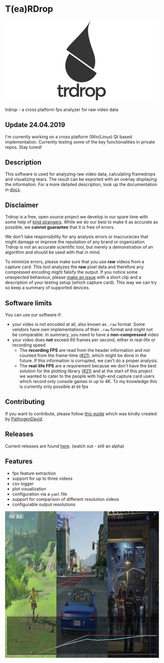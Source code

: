 # T(ea)RDrop 
<img src="images/trdrop_logo_text_wide.png" alt="Teardrop logo">

trdrop - a cross platform fps analyzer for raw video data 

## Update 24.04.2019

I'm currently working on a cross platform (Win/Linux) Qt based implementation. Currently testing some of the key functionalities in private repos. Stay tuned!

## Description

This software is used for analyzing raw video data, calculating framedrops and visualizing tears.
The result can be exported with an overlay displaying the information. For a more detailed description, look up the documentation in [docs](docs/documentation.pdf).

## Disclaimer

Trdrop is a free, open source project we develop in our spare time with some help of [kind strangers](https://github.com/cirquit/trdrop/graphs/contributors). While we do our best to make it as accurate as possible, we **cannot guarantee** that it is free of errors.

We don't take responsibility for any analysis errors or inaccuracies that might damage or improve the reputation of any brand or organization. Trdrop is not an accurate scientific tool, but merely a demonstration of an algorithm and should be used with that in mind.

To minimize errors, please make sure that you use **raw** videos from a capture card. This tool analyzes the **raw** pixel data and therefore any compressed encoding might falsify the output. If you notice some unexpected behaviour, please [make an issue](https://github.com/cirquit/trdrop/issues) with a short clip and a description of your testing setup (which capture card). This way we can try so keep a summary of supported devices.

## Software limits

You can use our software if:
* your video is not encoded at all, also known as `.raw` format. Some vendors have own implementations of their `.raw` format and might not be comparable. In summary, you need to have a **non-compressed** video
* your video does **not** exceed 60 frames per second, either in real-life or recording speed
     * The **recording FPS** are read from the header information and not counted from the frame-time ([#21](https://github.com/cirquit/trdrop/issues/21)), which might be done in the future. If this information is corrupted, we can't do a proper analysis.
     * The **real-life FPS** are a requirement because we don't have the best solution for the plotting library ([#21](https://github.com/cirquit/trdrop/issues/21)) and at the start of this project we wanted to cater to the people with high-end capture card users which record only console games in up to 4K. To my knowledge this is currenlty only possible at `60` fps

## Contributing

If you want to contribute, please follow [this guide](BUILDING.md) which was kindly created by [PathogenDavid](https://github.com/PathogenDavid).

## Releases

Current releases are found [here](https://github.com/cirquit/trdrop/releases). (watch out - still an alpha)

## Features

* fps feature extraction
* support for up to three videos
* csv logger
* plot visualization
* configuration via a `yaml` file
* support for comparison of different resolution videos
* configurable output resolutions

<img src="images/triple-screenshot.jpg" alt="Teardrop logo" width="960" height="480">

